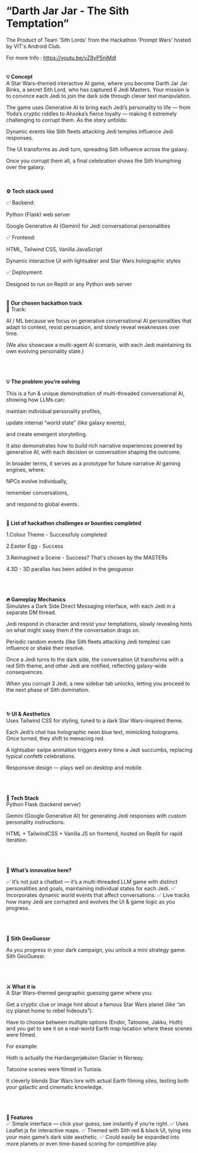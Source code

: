 # “Darth Jar Jar - The Sith Temptation”
The Product of Team 'Sith Lords' from the Hackathon 'Prompt Wars' hosted by VIT's Android Club.

For more Info : https://youtu.be/vZ8yP5njMdI
<br>
<br><br>
<b>💡 Concept</b><br>
A Star Wars–themed interactive AI game, where you become Darth Jar Jar Binks, a secret Sith Lord, who has captured 6 Jedi Masters.
Your mission is to convince each Jedi to join the dark side through clever text manipulation.

The game uses Generative AI to bring each Jedi’s personality to life — from Yoda’s cryptic riddles to Ahsoka’s fierce loyalty — making it extremely challenging to corrupt them.
As the story unfolds:

Dynamic events like Sith fleets attacking Jedi temples influence Jedi responses.

The UI transforms as Jedi turn, spreading Sith influence across the galaxy.

Once you corrupt them all, a final celebration shows the Sith triumphing over the galaxy.
<br><br><br>

<b>⚙️ Tech stack used</b>


✅ Backend:

Python (Flask) web server

Google Generative AI (Gemini) for Jedi conversational personalities

✅ Frontend:

HTML, Tailwind CSS, Vanilla JavaScript

Dynamic interactive UI with lightsaber and Star Wars holographic styles

✅ Deployment:

Designed to run on Replit or any Python web server
<br><br><br>
<b>🚀 Our chosen hackathon track</b><br>
🎯 Track:

AI / ML
because we focus on generative conversational AI personalities that adapt to context, resist persuasion, and slowly reveal weaknesses over time.

(We also showcase a multi-agent AI scenario, with each Jedi maintaining its own evolving personality state.)

<br><br><br>
<b>💡 The problem you’re solving</b>


This is a fun & unique demonstration of multi-threaded conversational AI, showing how LLMs can:

maintain individual personality profiles,

update internal “world state” (like galaxy events),

and create emergent storytelling.

It also demonstrates how to build rich narrative experiences powered by generative AI, with each decision or conversation shaping the outcome.

In broader terms, it serves as a prototype for future narrative AI gaming engines, where:

NPCs evolve individually,

remember conversations,

and respond to global events.
<br><br><br>
<b>🥇 List of hackathon challenges or bounties completed</b><br>

1.Colour Theme - Successfuly completed

2.Easter Egg - Success

3.Reimagined a Scene - Success? That's chosen by the MASTERs

4.3D - 3D parallax has been added in the geoguessr

<br><br><br>
<b>🔥 Gameplay Mechanics</b><br>
Simulates a Dark Side Direct Messaging interface, with each Jedi in a separate DM thread.

Jedi respond in character and resist your temptations, slowly revealing hints on what might sway them if the conversation drags on.

Periodic random events (like Sith fleets attacking Jedi temples) can influence or shake their resolve.

Once a Jedi turns to the dark side, the conversation UI transforms with a red Sith theme, and other Jedi are notified, reflecting galaxy-wide consequences.

When you corrupt 3 Jedi, a new sidebar tab unlocks, letting you proceed to the next phase of Sith domination.
<br><br><br>

<b>✨ UI & Aesthetics</b><br>
Uses Tailwind CSS for styling, tuned to a dark Star Wars-inspired theme.

Each Jedi’s chat has holographic neon blue text, mimicking holograms. Once turned, they shift to menacing red.

A lightsaber swipe animation triggers every time a Jedi succumbs, replacing typical confetti celebrations.

Responsive design — plays well on desktop and mobile.

<br><br><br>
<b>🧪 Tech Stack</b><br>
Python Flask (backend server)

Gemini (Google Generative AI) for generating Jedi responses with custom personality instructions.

HTML + TailwindCSS + Vanilla JS on frontend, hosted on Replit for rapid iteration.

<br><br><br>
<b>🚀 What’s innovative here?</b>

✅ It’s not just a chatbot — it’s a multi-threaded LLM game with distinct personalities and goals, maintaining individual states for each Jedi.
✅ Incorporates dynamic world events that affect conversations.
✅ Live tracks how many Jedi are corrupted and evolves the UI & game logic as you progress.

<br><br><br>
<b>🌌 Sith GeoGuessr</b><br>

As you progress in your dark campaign, you unlock a mini strategy game: Sith GeoGuessr.

<br><br><br>
<b>⚔️ What it is</b><br>
A Star Wars–themed geographic guessing game where you:

Get a cryptic clue or image hint about a famous Star Wars planet (like “an icy planet home to rebel hideouts”).

Have to choose between multiple options (Endor, Tatooine, Jakku, Hoth) and you get to see it on a real-world Earth map location where these scenes were filmed.

For example:

Hoth is actually the Hardangerjøkulen Glacier in Norway.

Tatooine scenes were filmed in Tunisia.

It cleverly blends Star Wars lore with actual Earth filming sites, testing both your galactic and cinematic knowledge.

<br><br><br>
<b>🚀 Features</b><br>
✅ Simple interface — click your guess, see instantly if you’re right.
✅ Uses Leaflet.js for interactive maps.
✅ Themed with Sith red & black UI, tying into your main game’s dark side aesthetic.
✅ Could easily be expanded into more planets or even time-based scoring for competitive play.
